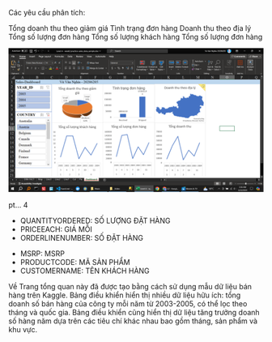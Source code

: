 <!-- 🍀 2. Viết Requirement cần phân tích -->

Các yêu cầu phân tích: 

Tổng doanh thu theo giảm giá
Tình trạng đơn hàng
Doanh thu theo địa lý
Tổng số lượng đơn hàng
Tổng số lượng khách hàng
Tổng số lượng đơn hàng

<!-- 🍀 3. Xác định các DIM, FACT -->






<!-- 🍀 4. Vẽ voi DIM -->



<!-- 🍀 5. Xây dựng một dashboard trên dữ liệu này theo requirement. -->


![alt text](Bai2/ThucHanh/dashboard.png)
<!-- 🍀 6. Phân tích trên dashboard vừa xây dựng. -->

pt... 4
<!--  -->

- QUANTITYORDERED: SỐ LƯỢNG ĐẶT HÀNG
- PRICEEACH: GIÁ MỖI
- ORDERLINENUMBER: SỐ ĐẶT HÀNG
<!-- - SALES: VIỆC BÁN HÀNG -->
<!-- - : DÒNG SẢN PHẨM -->
- MSRP: MSRP
- PRODUCTCODE: MÃ SẢN PHẨM
- CUSTOMERNAME: TÊN KHÁCH HÀNG
 


<!--  -->
Về
Trang tổng quan này đã được tạo bằng cách sử dụng mẫu dữ liệu bán hàng trên Kaggle. Bảng điều khiển hiển thị nhiều dữ liệu hữu ích: tổng doanh số bán hàng của công ty mỗi năm từ 2003-2005, có thể lọc theo tháng và quốc gia. Bảng điều khiển cũng hiển thị dữ liệu tăng trưởng doanh số hàng năm dựa trên các tiêu chí khác nhau bao gồm tháng, sản phẩm và khu vực.
<!--  -->
